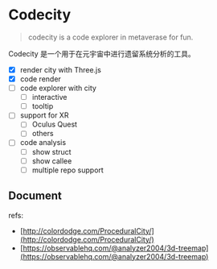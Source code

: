# Codecity

> codecity is a code explorer in metaverase for fun. 

Codecity 是一个用于在元宇宙中进行遗留系统分析的工具。

- [x] render city with Three.js
- [x] code render
- [ ] code explorer with city
  - [ ] interactive
  - [ ] tooltip
- [ ] support for XR
  - [ ] Oculus Quest
  - [ ] others
- [ ] code analysis
  - [ ] show struct
  - [ ] show callee
  - [ ] multiple repo support

## Document

refs:

- [http://colordodge.com/ProceduralCity/](http://colordodge.com/ProceduralCity/)
- [https://observablehq.com/@analyzer2004/3d-treemap](https://observablehq.com/@analyzer2004/3d-treemap)

